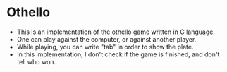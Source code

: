 Othello
=======

* This is an implementation of the othello game written in C language.
* One can play against the computer, or against another player.
* While playing, you can write "tab" in order to show the plate.
* In this implementation, I don't check if the game is finished, and don't tell
  who won.
